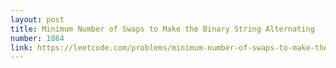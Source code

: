 ```yaml
---
layout: post
title: Minimum Number of Swaps to Make the Binary String Alternating
number: 1864
link: https://leetcode.com/problems/minimum-number-of-swaps-to-make-the-binary-string-alternating
---
```

